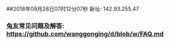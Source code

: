 ##2018年09月28日07时12分07秒 新址: 142.93.255.47
### 兔友常见问题及解答: https://github.com/wanggonging/d/blob/w/FAQ.md
